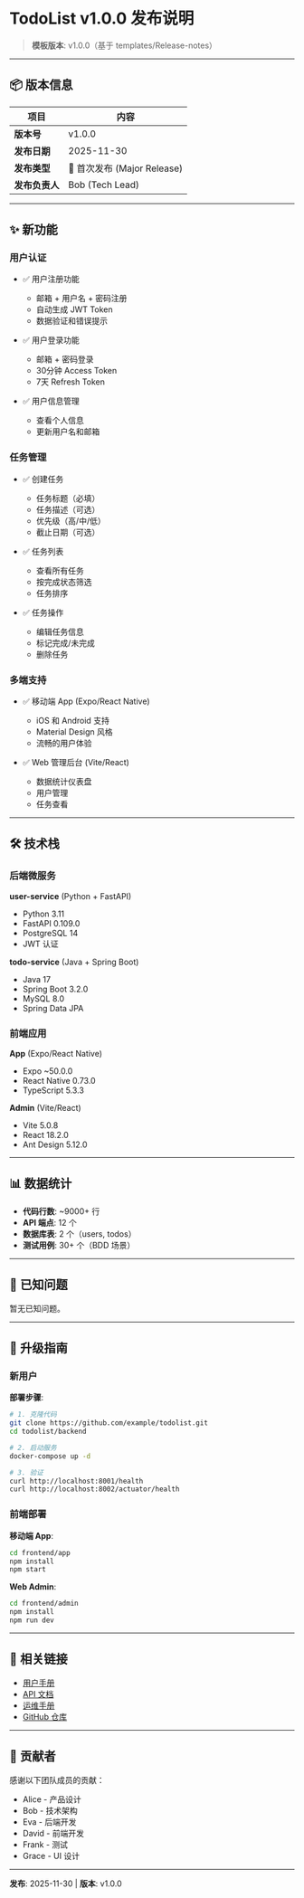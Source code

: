 # TodoList v1.0.0 发布说明

> **模板版本**: v1.0.0（基于 templates/Release-notes）

---

## 📦 版本信息

| 项目 | 内容 |
|------|------|
| **版本号** | v1.0.0 |
| **发布日期** | 2025-11-30 |
| **发布类型** | 🎉 首次发布 (Major Release) |
| **发布负责人** | Bob (Tech Lead) |

---

## ✨ 新功能

### 用户认证

- ✅ 用户注册功能
  - 邮箱 + 用户名 + 密码注册
  - 自动生成 JWT Token
  - 数据验证和错误提示

- ✅ 用户登录功能
  - 邮箱 + 密码登录
  - 30分钟 Access Token
  - 7天 Refresh Token

- ✅ 用户信息管理
  - 查看个人信息
  - 更新用户名和邮箱

### 任务管理

- ✅ 创建任务
  - 任务标题（必填）
  - 任务描述（可选）
  - 优先级（高/中/低）
  - 截止日期（可选）

- ✅ 任务列表
  - 查看所有任务
  - 按完成状态筛选
  - 任务排序

- ✅ 任务操作
  - 编辑任务信息
  - 标记完成/未完成
  - 删除任务

### 多端支持

- ✅ 移动端 App (Expo/React Native)
  - iOS 和 Android 支持
  - Material Design 风格
  - 流畅的用户体验

- ✅ Web 管理后台 (Vite/React)
  - 数据统计仪表盘
  - 用户管理
  - 任务查看

---

## 🛠️ 技术栈

### 后端微服务

**user-service** (Python + FastAPI)
- Python 3.11
- FastAPI 0.109.0
- PostgreSQL 14
- JWT 认证

**todo-service** (Java + Spring Boot)
- Java 17
- Spring Boot 3.2.0
- MySQL 8.0
- Spring Data JPA

### 前端应用

**App** (Expo/React Native)
- Expo ~50.0.0
- React Native 0.73.0
- TypeScript 5.3.3

**Admin** (Vite/React)
- Vite 5.0.8
- React 18.2.0
- Ant Design 5.12.0

---

## 📊 数据统计

- **代码行数**: ~9000+ 行
- **API 端点**: 12 个
- **数据库表**: 2 个（users, todos）
- **测试用例**: 30+ 个（BDD 场景）

---

## 🐛 已知问题

暂无已知问题。

---

## 📝 升级指南

### 新用户

**部署步骤**:

```bash
# 1. 克隆代码
git clone https://github.com/example/todolist.git
cd todolist/backend

# 2. 启动服务
docker-compose up -d

# 3. 验证
curl http://localhost:8001/health
curl http://localhost:8002/actuator/health
```

### 前端部署

**移动端 App**:
```bash
cd frontend/app
npm install
npm start
```

**Web Admin**:
```bash
cd frontend/admin
npm install
npm run dev
```

---

## 🔗 相关链接

- [用户手册](../docs/用户手册.md)
- [API 文档](../docs/API-doc/API-doc-todolist.md)
- [运维手册](../docs/Runbook/Runbook-todolist.md)
- [GitHub 仓库](https://github.com/example/todolist)

---

## 👥 贡献者

感谢以下团队成员的贡献：

- Alice - 产品设计
- Bob - 技术架构
- Eva - 后端开发
- David - 前端开发
- Frank - 测试
- Grace - UI 设计

---

**发布**: 2025-11-30 | **版本**: v1.0.0
